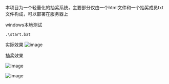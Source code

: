 本项目为一个轻量化的抽奖系统，主要部分仅由一个html文件和一个抽奖成员txt文件构成，可以部署在服务器上

windows本地测试
```
.\start.bat
```

实际效果
![image](https://github.com/user-attachments/assets/d1df9952-8a6f-406e-988a-36d42808b10e)


抽奖效果

![image](https://github.com/user-attachments/assets/6d1c5de3-5dab-4938-a66a-b1fb511a4331)

![image](https://github.com/user-attachments/assets/378ae092-9ffa-40f5-8bac-2c59a7f7ff91)
